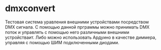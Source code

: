 # dmxconvert
Тестовая система уравления внешними устройствами посредством DMX сигнала.
С помощью данной прграммы можно принимать DMX  поток и управлять с помощью него различными внешними устройстваит. 
Либо можно использовать Ардуино в качестве диммера, управляя с помощью ШИМ подключенными диодами.
